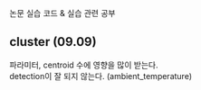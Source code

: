 논문 실습 코드 & 실습 관련 공부

## cluster (09.09)  
파라미터, centroid 수에 영향을 많이 받는다.   
detection이 잘 되지 않는다. (ambient_temperature) 
  
